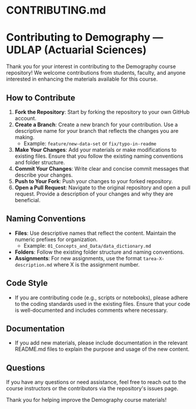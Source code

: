 # CONTRIBUTING.md

# Contributing to Demography — UDLAP (Actuarial Sciences)

Thank you for your interest in contributing to the Demography course repository! We welcome contributions from students, faculty, and anyone interested in enhancing the materials available for this course.

## How to Contribute

1. **Fork the Repository**: Start by forking the repository to your own GitHub account.
2. **Create a Branch**: Create a new branch for your contribution. Use a descriptive name for your branch that reflects the changes you are making.
   - Example: `feature/new-data-set` or `fix/typo-in-readme`
3. **Make Your Changes**: Add your materials or make modifications to existing files. Ensure that you follow the existing naming conventions and folder structure.
4. **Commit Your Changes**: Write clear and concise commit messages that describe your changes.
5. **Push to Your Fork**: Push your changes to your forked repository.
6. **Open a Pull Request**: Navigate to the original repository and open a pull request. Provide a description of your changes and why they are beneficial.

## Naming Conventions

- **Files**: Use descriptive names that reflect the content. Maintain the numeric prefixes for organization.
  - Example: `01_Concepts_and_Data/data_dictionary.md`
- **Folders**: Follow the existing folder structure and naming conventions.
- **Assignments**: For new assignments, use the format `tarea-X-description.md` where X is the assignment number.

## Code Style

- If you are contributing code (e.g., scripts or notebooks), please adhere to the coding standards used in the existing files. Ensure that your code is well-documented and includes comments where necessary.

## Documentation

- If you add new materials, please include documentation in the relevant README.md files to explain the purpose and usage of the new content.

## Questions

If you have any questions or need assistance, feel free to reach out to the course instructors or the contributors via the repository's issues page.

Thank you for helping improve the Demography course materials!